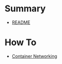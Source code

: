 # Summary

- [README](./README.md)

# How To

- [Container Networking](./how-to/container-networking.md)
